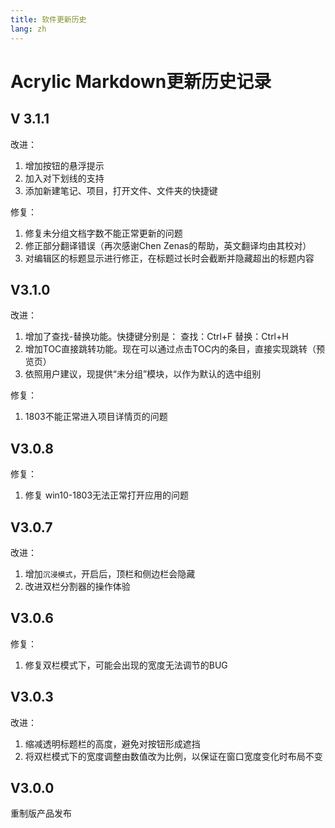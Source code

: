 ```yaml
---
title: 软件更新历史
lang: zh
---
```


# Acrylic Markdown更新历史记录

## V 3.1.1

改进：

1. 增加按钮的悬浮提示
2. 加入对下划线的支持
3. 添加新建笔记、项目，打开文件、文件夹的快捷键

修复：

1. 修复未分组文档字数不能正常更新的问题
2. 修正部分翻译错误（再次感谢Chen Zenas的帮助，英文翻译均由其校对）
3. 对编辑区的标题显示进行修正，在标题过长时会截断并隐藏超出的标题内容

## V3.1.0

改进：

1. 增加了查找-替换功能。快捷键分别是：
	查找：Ctrl+F
	替换：Ctrl+H
2. 增加TOC直接跳转功能。现在可以通过点击TOC内的条目，直接实现跳转（预览页）
3. 依照用户建议，现提供“未分组”模块，以作为默认的选中组别

修复：

1. 1803不能正常进入项目详情页的问题

## V3.0.8

修复：

1. 修复 win10-1803无法正常打开应用的问题

## V3.0.7

改进：

1. 增加`沉浸模式`，开启后，顶栏和侧边栏会隐藏
2. 改进双栏分割器的操作体验

## V3.0.6

修复：

1. 修复双栏模式下，可能会出现的宽度无法调节的BUG

## V3.0.3

改进：

1. 缩减透明标题栏的高度，避免对按钮形成遮挡
2. 将双栏模式下的宽度调整由数值改为比例，以保证在窗口宽度变化时布局不变

## V3.0.0

重制版产品发布